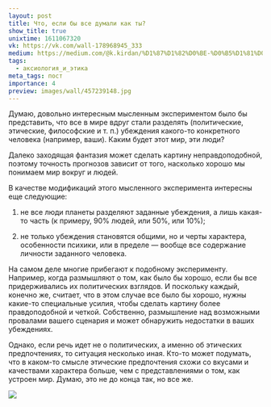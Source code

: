 ```yaml
---
layout: post
title: Что, если бы все думали как ты?
show_title: true
unixtime: 1611067320
vk: https://vk.com/wall-178968945_333
medium: https://medium.com/@k.kirdan/%D1%87%D1%82%D0%BE-%D0%B5%D1%81%D0%BB%D0%B8-%D0%B1%D1%8B-%D0%B2%D1%81%D0%B5-%D0%B4%D1%83%D0%BC%D0%B0%D0%BB%D0%B8-%D0%BA%D0%B0%D0%BA-%D1%82%D1%8B-c018a006e4a8
tags:
  - аксиология_и_этика
meta_tags: пост
importance: 4
preview: images/wall/457239148.jpg
---
```

Думаю, довольно интересным мысленным экспериментом было бы представить, что все в мире вдруг стали разделять (политические, этические, философские и т. п.) убеждения какого-то конкретного человека (например, ваши). Каким будет этот мир, эти люди? 

Далеко заходящая фантазия может сделать картину неправдоподобной, поэтому точность прогнозов зависит от того, насколько хорошо мы понимаем мир вокруг и людей.

В качестве модификаций этого мысленного эксперимента интересны еще следующие:

1) не все люди планеты разделяют заданные убеждения, а лишь какая-то часть (к примеру, 90% людей, или 50%, или 10%);

2) не только убеждения становятся общими, но и черты характера, особенности психики, или в пределе — вообще все содержание личности заданного человека.

На самом деле многие прибегают к подобному эксперименту. Например, когда размышляют о том, как было бы хорошо, если бы все придерживались их политических взглядов. И поскольку каждый, конечно же, считает, что в этом случае все было бы хорошо, нужны какие-то специальные усилия, чтобы сделать картину более правдоподобной и четкой. Собственно, размышление над возможными провалами вашего сценария и может обнаружить недостатки в ваших убеждениях.

Однако, если речь идет не о политических, а именно об этических предпочтениях, то ситуация несколько иная. Кто-то может подумать, что в каком-то смысле этические предпочтения схожи со вкусами и качествами характера больше, чем с представлениями о том, как устроен мир. Думаю, это не до конца так, но все же.

<img src="images/wall/457239148.jpg">